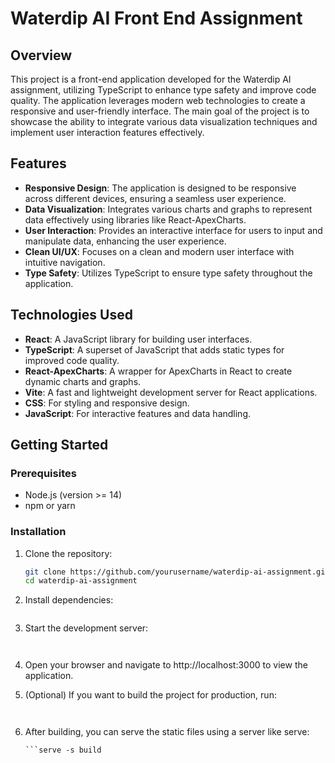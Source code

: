 # Waterdip AI Front End Assignment

## Overview

This project is a front-end application developed for the Waterdip AI assignment, utilizing TypeScript to enhance type safety and improve code quality. The application leverages modern web technologies to create a responsive and user-friendly interface. The main goal of the project is to showcase the ability to integrate various data visualization techniques and implement user interaction features effectively.

## Features

- **Responsive Design**: The application is designed to be responsive across different devices, ensuring a seamless user experience.
- **Data Visualization**: Integrates various charts and graphs to represent data effectively using libraries like React-ApexCharts.
- **User Interaction**: Provides an interactive interface for users to input and manipulate data, enhancing the user experience.
- **Clean UI/UX**: Focuses on a clean and modern user interface with intuitive navigation.
- **Type Safety**: Utilizes TypeScript to ensure type safety throughout the application.

## Technologies Used

- **React**: A JavaScript library for building user interfaces.
- **TypeScript**: A superset of JavaScript that adds static types for improved code quality.
- **React-ApexCharts**: A wrapper for ApexCharts in React to create dynamic charts and graphs.
- **Vite**: A fast and lightweight development server for React applications.
- **CSS**: For styling and responsive design.
- **JavaScript**: For interactive features and data handling.

## Getting Started

### Prerequisites

- Node.js (version >= 14)
- npm or yarn

### Installation

1. Clone the repository:
   ```bash
   git clone https://github.com/yourusername/waterdip-ai-assignment.git
   cd waterdip-ai-assignment

2. Install dependencies:
    ```npm install

3. Start the development server:
    ```npm run dev
  
4. Open your browser and navigate to http://localhost:3000 to view the application.

5. (Optional) If you want to build the project for production, run:
    ```npm run build
  
6. After building, you can serve the static files using a server like serve:
    ```npm install -g serve
    ```serve -s build